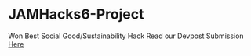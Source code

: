 # JAMHacks6-Project
Won Best Social Good/Sustainability Hack
Read our Devpost Submission <a href="https://devpost.com/software/thrift-ys09e8">Here</a>
